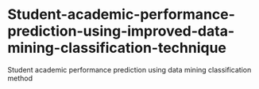 # Student-academic-performance-prediction-using-improved-data-mining-classification-technique
Student academic performance prediction using data mining classification method
